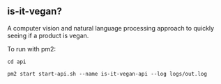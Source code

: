 ## is-it-vegan?

A computer vision and natural language processing approach to quickly seeing if a product is vegan.

To run with pm2:

`cd api`

`pm2 start start-api.sh --name is-it-vegan-api --log logs/out.log`